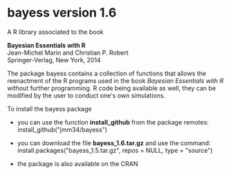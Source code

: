 # bayess version 1.6

A R library associated to the book  

**Bayesian Essentials with R**  
Jean-Michel Marin and Christian P. Robert  
Springer-Verlag, New York, 2014  

The package bayess contains a collection of functions that allows the reenactment of the R programs used in the book *Bayesian Essentials with R* without further programming. R code being available as well, they can be modified by the user to conduct one's own simulations.

To install the bayess package

- you can use the function **install_github** from the package remotes:  
install_github("jmm34/bayess")  

- you can download the file **bayess_1.6.tar.gz** and use the command:  
install.packages("bayess_1.5.tar.gz", repos = NULL, type = "source")

- the package is also available on the CRAN
